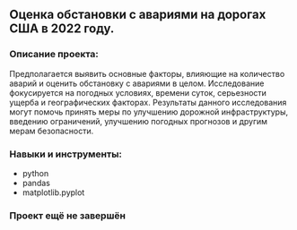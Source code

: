 ## Оценка обстановки с авариями на дорогах США в 2022 году.
### Описание проекта:
Предполагается выявить основные факторы, влияющие на количество аварий и оценить обстановку с авариями в целом. Исследование фокусируется на погодных условиях, времени суток, серьезности ущерба и географических факторах. Результаты данного исследования могут помочь принять меры по улучшению дорожной инфраструктуры, введению ограничений, улучшению погодных прогнозов и другим мерам безопасности.
### Навыки и инструменты:
* python
* pandas
* matplotlib.pyplot

### Проект ещё не завершён

